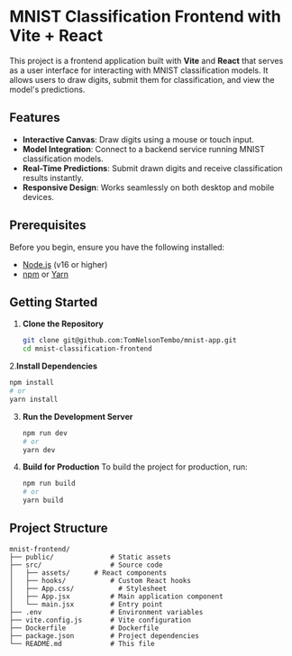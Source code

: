 # MNIST Classification Frontend with Vite + React

This project is a frontend application built with **Vite** and **React** that serves as a user interface for interacting with MNIST classification models. It allows users to draw digits, submit them for classification, and view the model's predictions.

## Features

- **Interactive Canvas**: Draw digits using a mouse or touch input.
- **Model Integration**: Connect to a backend service running MNIST classification models.
- **Real-Time Predictions**: Submit drawn digits and receive classification results instantly.
- **Responsive Design**: Works seamlessly on both desktop and mobile devices.

## Prerequisites

Before you begin, ensure you have the following installed:

- [Node.js](https://nodejs.org/) (v16 or higher)
- [npm](https://www.npmjs.com/) or [Yarn](https://yarnpkg.com/)

## Getting Started

1. **Clone the Repository**

   ```bash
   git clone git@github.com:TomNelsonTembo/mnist-app.git
   cd mnist-classification-frontend
   ```
2.**Install Dependencies**
   ```bash
   npm install
   # or
   yarn install
   ```
3. **Run the Development Server**
   ```bash
   npm run dev
   # or
   yarn dev
   ```
4. **Build for Production**
   To build the project for production, run:
   ```bash
   npm run build
   # or
   yarn build
   ```
## Project Structure
   ```
   mnist-frontend/
   ├── public/              # Static assets
   ├── src/                 # Source code
   │   ├── assets/      # React components
   │   ├── hooks/           # Custom React hooks
   │   ├── App.css/           # Stylesheet
   │   ├── App.jsx          # Main application component
   │   └── main.jsx         # Entry point
   ├── .env                 # Environment variables
   ├── vite.config.js       # Vite configuration
   ├── Dockerfile           # Dockerfile
   ├── package.json         # Project dependencies
   └── README.md            # This file
   ```
